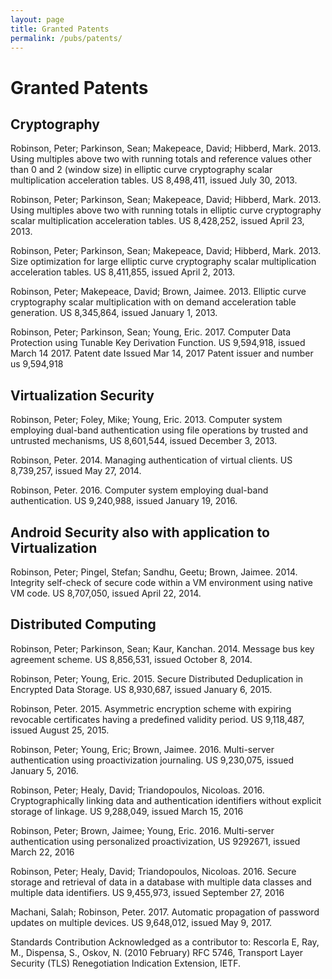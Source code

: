 ```yaml
---
layout: page
title: Granted Patents
permalink: /pubs/patents/
---
```




# Granted Patents

## Cryptography
Robinson, Peter; Parkinson, Sean; Makepeace, David; Hibberd, Mark. 2013. Using multiples above two with running totals and reference values other than 0 and 2 (window size) in elliptic curve cryptography scalar multiplication acceleration tables. US 8,498,411, issued July 30, 2013.

Robinson, Peter; Parkinson, Sean; Makepeace, David; Hibberd, Mark. 2013. Using multiples above two with running totals in elliptic curve cryptography scalar multiplication acceleration tables. US 8,428,252, issued April 23, 2013.

Robinson, Peter; Parkinson, Sean; Makepeace, David; Hibberd, Mark. 2013. Size optimization for large elliptic curve cryptography scalar multiplication acceleration tables.
US 8,411,855, issued April 2, 2013.

Robinson, Peter; Makepeace, David; Brown, Jaimee. 2013. Elliptic curve cryptography scalar multiplication with on demand acceleration table generation. US 8,345,864, issued January 1, 2013.

Robinson, Peter; Parkinson, Sean; Young, Eric. 2017. Computer Data Protection using Tunable Key Derivation Function. US 9,594,918, issued March 14 2017.
Patent date Issued Mar 14, 2017  Patent issuer and number us 9,594,918


## Virtualization Security
Robinson, Peter; Foley, Mike; Young, Eric. 2013. Computer system employing dual-band authentication using file operations by trusted and untrusted mechanisms, US 8,601,544, issued December 3, 2013.

Robinson, Peter. 2014. Managing authentication of virtual clients. US 8,739,257, issued May 27, 2014.

Robinson, Peter. 2016. Computer system employing dual-band authentication. US 9,240,988, issued January 19, 2016.

## Android Security also with application to Virtualization
Robinson, Peter; Pingel, Stefan; Sandhu, Geetu; Brown, Jaimee. 2014. Integrity self-check of secure code within a VM environment using native VM code. US 8,707,050, issued April 22, 2014.

## Distributed Computing
Robinson, Peter; Parkinson, Sean; Kaur, Kanchan. 2014. Message bus key agreement scheme. US 8,856,531, issued October 8, 2014.

Robinson, Peter; Young, Eric. 2015. Secure Distributed Deduplication in Encrypted Data Storage. US 8,930,687, issued January 6, 2015.

Robinson, Peter. 2015. Asymmetric encryption scheme with expiring revocable certificates having a predefined validity period. US 9,118,487, issued August 25, 2015.

Robinson, Peter; Young, Eric; Brown, Jaimee. 2016. Multi-server authentication using proactivization journaling. US 9,230,075, issued January 5, 2016.

Robinson, Peter; Healy, David; Triandopoulos, Nicoloas. 2016. Cryptographically linking data and authentication identifiers without explicit storage of linkage. US 9,288,049, issued March 15, 2016

Robinson, Peter; Brown, Jaimee; Young, Eric. 2016. Multi-server authentication using personalized proactivization, US 9292671, issued March 22, 2016

Robinson, Peter; Healy, David; Triandopoulos, Nicoloas. 2016. Secure storage and retrieval of data in a database with multiple data classes and multiple data identifiers. US 9,455,973, issued September 27, 2016

Machani, Salah; Robinson, Peter. 2017. Automatic propagation of password updates on multiple devices. US 9,648,012, issued May 9, 2017.

Standards Contribution
Acknowledged as a contributor to:
Rescorla E, Ray, M., Dispensa, S., Oskov, N. (2010 February) RFC 5746, Transport Layer Security (TLS) Renegotiation Indication Extension, IETF. 


